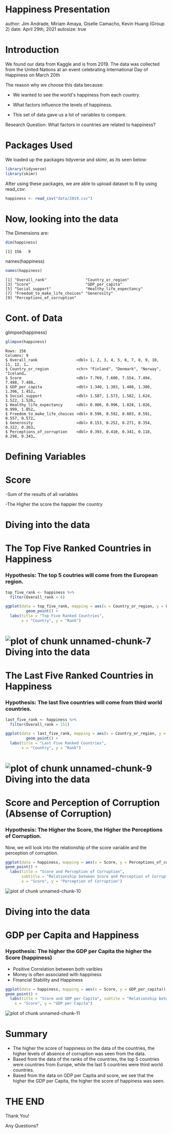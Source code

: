 Happiness Presentation
========================================================
author: Jim  Andrade,  Miriam  Amaya,  Giselle  Camacho,  Kevin  Huang (Group 2)
date: April 29th, 2021
autosize: true

Introduction
========================================================


We found our data from Kaggle and is from 2019. The data was collected from the United Nations at an event celebrating International Day of Happiness on March 20th

The reason why we choose this data because: 

- We wanted to see the world's happiness from each country.


- What factors influence the levels of happiness.


- This set of data gave us a lot of variables to compare.


Research Question: What factors in countries are related to happiness?

Packages Used
========================================================
We loaded up the packages tidyverse and skimr, as its seen below:


```r
library(tidyverse)
library(skimr)
```
After using these packages, we are able to upload dataset to R by using read_csv:

```r
happiness <- read_csv("data/2019.csv")
```

Now, looking into the data
========================================================
The Dimensions are: 

```r
dim(happiness)
```

```
[1] 156   9
```

names(happiness)

```r
names(happiness)
```

```
[1] "Overall_rank"                 "Country_or_region"           
[3] "Score"                        "GDP_per_capita"              
[5] "Social_support"               "Healthy_life_expectancy"     
[7] "Freedom_to_make_life_choices" "Generosity"                  
[9] "Perceptions_of_corruption"   
```
Cont. of Data
========================================================
glimpse(happiness)

```r
glimpse(happiness)
```

```
Rows: 156
Columns: 9
$ Overall_rank                 <dbl> 1, 2, 3, 4, 5, 6, 7, 8, 9, 10, 11, 12, 1…
$ Country_or_region            <chr> "Finland", "Denmark", "Norway", "Iceland…
$ Score                        <dbl> 7.769, 7.600, 7.554, 7.494, 7.488, 7.480…
$ GDP_per_capita               <dbl> 1.340, 1.383, 1.488, 1.380, 1.396, 1.452…
$ Social_support               <dbl> 1.587, 1.573, 1.582, 1.624, 1.522, 1.526…
$ Healthy_life_expectancy      <dbl> 0.986, 0.996, 1.028, 1.026, 0.999, 1.052…
$ Freedom_to_make_life_choices <dbl> 0.596, 0.592, 0.603, 0.591, 0.557, 0.572…
$ Generosity                   <dbl> 0.153, 0.252, 0.271, 0.354, 0.322, 0.263…
$ Perceptions_of_corruption    <dbl> 0.393, 0.410, 0.341, 0.118, 0.298, 0.343…
```
Defining Variables
========================================================

# Score

-Sum of the results of all variables

-The Higher the score the happier the country


Diving into the data
========================================================
# The Top Five Ranked Countries in Happiness
### Hypothesis: The top 5 coutries will come from the European region.

```r
top_five_rank <- happiness %>%
  filter(Overall_rank < 6)
```

```r
ggplot(data = top_five_rank, mapping = aes(x = Country_or_region, y = Overall_rank)) +
         geom_point() +
  labs(title = "Top Five Ranked Countries",
       x = "Country", y = "Rank")
```

![plot of chunk unnamed-chunk-7](Presentation-figure/unnamed-chunk-7-1.png)
Diving into the data
========================================================
# The Last Five Ranked Countries in Happiness
### Hypothesis: The last five countries will come from third world countries. 

```r
last_five_rank <- happiness %>%
  filter(Overall_rank > 151)
```

```r
ggplot(data = last_five_rank, mapping = aes(x = Country_or_region, y = Overall_rank)) +
         geom_point() +
  labs(title = "Last Five Ranked Countries",
       x = "Country", y = "Rank")
```

![plot of chunk unnamed-chunk-9](Presentation-figure/unnamed-chunk-9-1.png)
Diving into the data
========================================================
# Score and Perception of Corruption (Absense of Corruption)
### Hypothesis: The Higher the Score, the Higher the Perceptions of Corruption.
Now, we will look into the relationship of the score variable and the perception of corruption.


```r
ggplot(data = happiness, mapping = aes(x = Score, y = Perceptions_of_corruption)) + 
geom_point() +
  labs(title = "Score and Perception of Corruption",
       subtitle = "Relationship between Score and Perception of Corruption",
       x = "Score", y = "Perception of Corruption")
```

![plot of chunk unnamed-chunk-10](Presentation-figure/unnamed-chunk-10-1.png)

Diving into the data
========================================================

# GDP per Capita and Happiness

### Hypothesis: The higher the GDP per Capita the higher the Score (happiness)

- Positive Correlation between both varibles
- Money is often associated with happiness
- Financial Stability and Happiness


```r
ggplot(data = happiness, mapping = aes(x = Score, y = GDP_per_capita)) + 
geom_point() +
  labs(title = "Score and GDP per Capita", subtite = "Relationship between Score and GDP Per Capita",
    x = "Score", y = "GDP per Capita")
```

![plot of chunk unnamed-chunk-11](Presentation-figure/unnamed-chunk-11-1.png)



Summary
========================================================
- The higher the score of happiness on the data of the countries, the higher levels of absence of corruption was seen from the data.
- Based from the data of the ranks of the countries, the top 5 countries were countries from Europe, while the last 5 countries were third world countries.
- Based from the data on GDP per Capita and score, we see that the higher the GDP per Capita, the higher the score of happiness was seen. 

THE END
========================================================
Thank You!

Any Questions?
